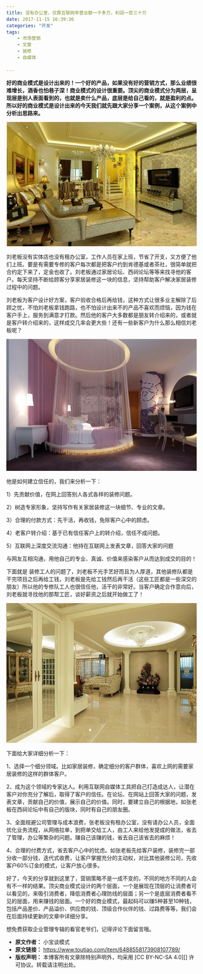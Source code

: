 ```yaml
---
title: 没有办公室，仅靠互联网年营业额一千多万，利润一百三十万
date: 2017-11-15 16:39:36
categories: "开发"
tags:
	- 市场营销
	- 文章
	- 装修
	- 自媒体

---
```


**好的商业模式是设计出来的！一个好的产品，如果没有好的营销方式，那么业绩很难增长，酒香也怕巷子深！商业模式的设计很重要。顶尖的商业模式分为两层，呈现层是别人表面看到的，也就是卖什么产品，底层是给自己看的，就是盈利的点。所以好的商业模式是设计出来的今天我们就先跟大家分享一个案例，从这个案例中分析出思路来。**

![没有办公室，仅靠互联网年营业额一千多万，利润一百三十万][UJE7-FY7J-UZBR.jpg]

刘老板没有实体店也没有租办公室，工作人员在家上班，节省了开支，又方便了他们上班。要是有需要专修的客户每次都是把客户约到肯德基或者茶社，很简单就把合约定下来了，定金也收了。刘老板通过家居论坛、西祠论坛等等来找寻他的客户。每天坚持不断给顾客分享家居装修这一块的信息，坚持帮助客户解决家居装修过程中的问题。

刘老板为客户设计好方案，客户验收合格后再给钱，这种方式让很多业主解除了后顾之忧，不怕刘老板拿钱跑路，也不怕设计出来不的产品不喜欢而烦恼，因为钱在客户手上，服务到满意才打款。然后他的客户大多数都是朋友转介绍来的，或者就是客户转介绍来的，这样成交几率会更大些！还有一些新客户为什么那么相信刘老板呢？

![没有办公室，仅靠互联网年营业额一千多万，利润一百三十万][F6Z3-YQMA-YVA2.jpg]

他是如何建立信任的，我们来分析一下：

1）先贡献价值，在网上回答别人各式各样的装修问题。

2）树造专家形象，坚持写作有关家居装修这一块细节、专业的文章。

3）合理的付款方式：先干活，再收钱，免除客户心中的顾虑。

4）老客户转介绍：基于已有信任客户上的转介绍，信任不成问题。

5）互联网上深度交流沟通：他持在互联网上发表文章，回答大家的问题

与网友互相沟通，用他自己的专业、真诚、价值来感染客户从而达到成交的目的！

下面就是 装修工人的问题了，刘老板不光手艺好而且为人厚道，其他装修队都是干完项目之后再给工钱，刘老板是先给工钱然后再干活（这些工匠都是一些深交的朋友）所以他的专修队工人也很信任他，活干的非常好。当客户确定合作意向后，刘老板就寻找他的那帮工匠，谈好薪资之后就开始做工了！

![没有办公室，仅靠互联网年营业额一千多万，利润一百三十万][F7J2-QVVQ-VNY3.jpg]

下面给大家详细分析一下：

1、选择一个细分领域。比如家居装修，确定细分的客户群体，喜欢上网的需要家居装修的这样的群体客户。

2、成为这个领域的专家达人。利用互联网自媒体工具把自己打造成达人，让潜在客户对你充分了解后，取得了客户的信任。在论坛、在网站上回答大家的问题，发表文章，贡献自己的价值，展示自己的价值。同时，要建立自己的根据地，如张老板在西祠论坛中有自己的版块，同时有自己的朋友圈。

3、全面规避公司管理与成本浪费，张老板没有租办公室，没有请办公人员，全面优化业务流程，从网络拉单，到把单交给工人，由工人来给他发提成的做法，省去了管理，办公等繁杂的问题。赚自己该赚的钱，省去自己该省去的麻烦！

4、合理的付费方式，省去客户心中的忧虑。如张老板先给客户装修，装修完一部分收一部分钱，迭代式收费，让客户掌握充分的主动权，对比其他装修公司，先收客户60%订金的模式，让客户放心很多。

好了，今天的分享就到这里了，营销策略不是一成不变的，不同的地方不同的人会有不一样的结果。顶尖商业模式设计的两个层面，一个是展现在顶层的让消费者可以看见的，来吸引消费者，降低消费者心理防线的层面；另一个是底层消费者看不见的层面，用来赚钱的层面。一个好的商业模式，最起码可以赚5种甚至10种钱，包括产品差价、产品溢价、供应商的钱、顶级合作伙伴的钱、过路费等等，我们会在后面持续更新的文章中详细分享。

想免费获取企业管理专辑的看官老爷们，记得评论下面留言哦。


[UJE7-FY7J-UZBR.jpg]: static/resources/crawler/UJE7-FY7J-UZBR.jpg
[F6Z3-YQMA-YVA2.jpg]: static/resources/crawler/F6Z3-YQMA-YVA2.jpg
[F7J2-QVVQ-VNY3.jpg]: static/resources/crawler/F7J2-QVVQ-VNY3.jpg
 *  **原文作者：** 小宝谈模式
 *  **原文链接：** https://www.toutiao.com/item/6488558173908107789/
 *  **版权声明：** 本博客所有文章除特别声明外，均采用 [CC BY-NC-SA 4.0][] 许可协议。转载请注明出处。
